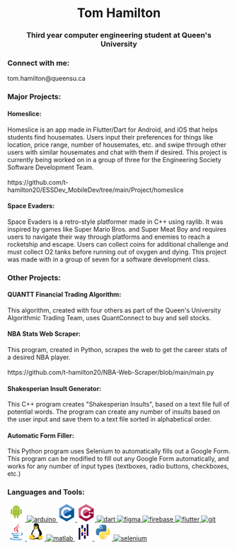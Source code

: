 <h1 align="center">Tom Hamilton</h1>
<h3 align="center">Third year computer engineering student at Queen's University</h3>

<h3 align="left">Connect with me:</h3>
<p align="left">
</p>
tom.hamilton@queensu.ca

<h3 align="left">Major Projects:</h3>
<p align="left">
</p>

<h4 align="left">Homeslice:</h4>
<p align="left">
</p>
Homeslice is an app made in Flutter/Dart for Android, and iOS that helps students find housemates. Users input their preferences for things like location, price range, number of housemates, etc. and swipe through other users with similar housemates and chat with them if desired. This project is currently being worked on in a group of three for the Engineering Society Software Development Team. <br/>
<br/>https://github.com/t-hamilton20/ESSDev_MobileDev/tree/main/Project/homeslice

<h4 align="left">Space Evaders:</h4>
<p align="left">
</p>
Space Evaders is a retro-style platformer made in C++ using raylib. It was inspired by games like Super Mario Bros. and Super Meat Boy and requires users to navigate their way through platforms and enemies to reach a rocketship and escape. Users can collect coins for additional challenge and must collect O2 tanks before running out of oxygen and dying. This project was made with in a group of seven for a software development class.



<h3 align="left">Other Projects:</h3>
<p align="left">
 </p>
<h4 align="left">QUANTT Financial Trading Algorithm:</h4>
<p align="left">
</p>
This algorithm, created with four others as part of the Queen's University Algorithmic Trading Team, uses QuantConnect to buy and sell stocks.
</p>
<h4 align="left">NBA Stats Web Scraper:</h4>
<p align="left">
</p>
This program, created in Python, scrapes the web to get the career stats of a desired NBA player.  <br/>
 <br/>https://github.com/t-hamilton20/NBA-Web-Scraper/blob/main/main.py
 
 </p>
<h4 align="left">Shakesperian Insult Generator:</h4>
<p align="left">
</p>
This C++ program creates "Shakesperian Insults", based on a text file full of potential words. The program can create any number of insults based on the user input and save them to a text file sorted in alphabetical order. 
</p>
<h4 align="left">Automatic Form Filler:</h4>
<p align="left">
</p>
This Python program uses Selenium to automatically fills out a Google Form. This program can be modified to fill out any Google Form automatically, and works for any number of input types (textboxes, radio buttons, checkboxes, etc.)

<h3 align="left">Languages and Tools:</h3>
<p align="left"> <a href="https://developer.android.com" target="_blank" rel="noreferrer"> <img src="https://raw.githubusercontent.com/devicons/devicon/master/icons/android/android-original-wordmark.svg" alt="android" width="40" height="40"/> </a> <a href="https://www.arduino.cc/" target="_blank" rel="noreferrer"> <img src="https://cdn.worldvectorlogo.com/logos/arduino-1.svg" alt="arduino" width="40" height="40"/> </a> <a href="https://www.cprogramming.com/" target="_blank" rel="noreferrer"> <img src="https://raw.githubusercontent.com/devicons/devicon/master/icons/c/c-original.svg" alt="c" width="40" height="40"/> </a> <a href="https://www.w3schools.com/cpp/" target="_blank" rel="noreferrer"> <img src="https://raw.githubusercontent.com/devicons/devicon/master/icons/cplusplus/cplusplus-original.svg" alt="cplusplus" width="40" height="40"/> </a> <a href="https://dart.dev" target="_blank" rel="noreferrer"> <img src="https://www.vectorlogo.zone/logos/dartlang/dartlang-icon.svg" alt="dart" width="40" height="40"/> </a> <a href="https://www.figma.com/" target="_blank" rel="noreferrer"> <img src="https://www.vectorlogo.zone/logos/figma/figma-icon.svg" alt="figma" width="40" height="40"/> </a> <a href="https://firebase.google.com/" target="_blank" rel="noreferrer"> <img src="https://www.vectorlogo.zone/logos/firebase/firebase-icon.svg" alt="firebase" width="40" height="40"/> </a> <a href="https://flutter.dev" target="_blank" rel="noreferrer"> <img src="https://www.vectorlogo.zone/logos/flutterio/flutterio-icon.svg" alt="flutter" width="40" height="40"/> </a> <a href="https://git-scm.com/" target="_blank" rel="noreferrer"> <img src="https://www.vectorlogo.zone/logos/git-scm/git-scm-icon.svg" alt="git" width="40" height="40"/> </a> <a href="https://www.java.com" target="_blank" rel="noreferrer"> <img src="https://raw.githubusercontent.com/devicons/devicon/master/icons/java/java-original.svg" alt="java" width="40" height="40"/> </a> <a href="https://www.linux.org/" target="_blank" rel="noreferrer"> <img src="https://raw.githubusercontent.com/devicons/devicon/master/icons/linux/linux-original.svg" alt="linux" width="40" height="40"/> </a> <a href="https://www.mathworks.com/" target="_blank" rel="noreferrer"> <img src="https://upload.wikimedia.org/wikipedia/commons/2/21/Matlab_Logo.png" alt="matlab" width="40" height="40"/> </a> <a href="https://pandas.pydata.org/" target="_blank" rel="noreferrer"> <img src="https://raw.githubusercontent.com/devicons/devicon/2ae2a900d2f041da66e950e4d48052658d850630/icons/pandas/pandas-original.svg" alt="pandas" width="40" height="40"/> </a> <a href="https://www.python.org" target="_blank" rel="noreferrer"> <img src="https://raw.githubusercontent.com/devicons/devicon/master/icons/python/python-original.svg" alt="python" width="40" height="40"/> </a> <a href="https://www.selenium.dev" target="_blank" rel="noreferrer"> <img src="https://raw.githubusercontent.com/detain/svg-logos/780f25886640cef088af994181646db2f6b1a3f8/svg/selenium-logo.svg" alt="selenium" width="40" height="40"/> </a> </p>
